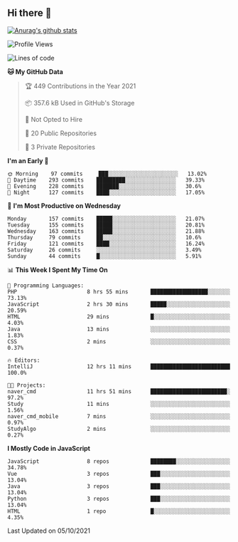 ## Hi there 👋

[![Anurag's github stats](https://github-readme-stats.vercel.app/api?username=Songwonseok)](https://github.com/anuraghazra/github-readme-stats)



<!--START_SECTION:waka-->
![Profile Views](http://img.shields.io/badge/Profile%20Views-3-blue)

![Lines of code](https://img.shields.io/badge/From%20Hello%20World%20I%27ve%20Written-2.9%20million%20lines%20of%20code-blue)

**🐱 My GitHub Data** 

> 🏆 449 Contributions in the Year 2021
 > 
> 📦 357.6 kB Used in GitHub's Storage 
 > 
> 🚫 Not Opted to Hire
 > 
> 📜 20 Public Repositories 
 > 
> 🔑 3 Private Repositories  
 > 
**I'm an Early 🐤** 

```text
🌞 Morning    97 commits     ███░░░░░░░░░░░░░░░░░░░░░░   13.02% 
🌆 Daytime    293 commits    █████████░░░░░░░░░░░░░░░░   39.33% 
🌃 Evening    228 commits    ███████░░░░░░░░░░░░░░░░░░   30.6% 
🌙 Night      127 commits    ████░░░░░░░░░░░░░░░░░░░░░   17.05%

```
📅 **I'm Most Productive on Wednesday** 

```text
Monday       157 commits    █████░░░░░░░░░░░░░░░░░░░░   21.07% 
Tuesday      155 commits    █████░░░░░░░░░░░░░░░░░░░░   20.81% 
Wednesday    163 commits    █████░░░░░░░░░░░░░░░░░░░░   21.88% 
Thursday     79 commits     ██░░░░░░░░░░░░░░░░░░░░░░░   10.6% 
Friday       121 commits    ████░░░░░░░░░░░░░░░░░░░░░   16.24% 
Saturday     26 commits     ░░░░░░░░░░░░░░░░░░░░░░░░░   3.49% 
Sunday       44 commits     █░░░░░░░░░░░░░░░░░░░░░░░░   5.91%

```


📊 **This Week I Spent My Time On** 

```text
💬 Programming Languages: 
PHP                      8 hrs 55 mins       ██████████████████░░░░░░░   73.13% 
JavaScript               2 hrs 30 mins       █████░░░░░░░░░░░░░░░░░░░░   20.59% 
HTML                     29 mins             █░░░░░░░░░░░░░░░░░░░░░░░░   4.03% 
Java                     13 mins             ░░░░░░░░░░░░░░░░░░░░░░░░░   1.83% 
CSS                      2 mins              ░░░░░░░░░░░░░░░░░░░░░░░░░   0.37%

🔥 Editors: 
IntelliJ                 12 hrs 11 mins      █████████████████████████   100.0%

🐱‍💻 Projects: 
naver_cmd                11 hrs 51 mins      ████████████████████████░   97.2% 
Study                    11 mins             ░░░░░░░░░░░░░░░░░░░░░░░░░   1.56% 
naver_cmd_mobile         7 mins              ░░░░░░░░░░░░░░░░░░░░░░░░░   0.97% 
StudyAlgo                2 mins              ░░░░░░░░░░░░░░░░░░░░░░░░░   0.27%

```

**I Mostly Code in JavaScript** 

```text
JavaScript               8 repos             ████████░░░░░░░░░░░░░░░░░   34.78% 
Vue                      3 repos             ███░░░░░░░░░░░░░░░░░░░░░░   13.04% 
Java                     3 repos             ███░░░░░░░░░░░░░░░░░░░░░░   13.04% 
Python                   3 repos             ███░░░░░░░░░░░░░░░░░░░░░░   13.04% 
HTML                     1 repo              █░░░░░░░░░░░░░░░░░░░░░░░░   4.35%

```



 Last Updated on 05/10/2021
<!--END_SECTION:waka-->

